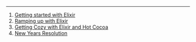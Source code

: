 ---
1. [Getting started with Elixir](https://gitpitch.com/voshawn/functional-meetup/master?p=meetup-01)
1. [Ramping up with Elixir](https://gitpitch.com/voshawn/functional-meetup/master?p=meetup-02)
1. [Getting Cozy with Elixir and Hot Cocoa](https://gitpitch.com/voshawn/functional-meetup/master?p=meetup-03)
1. [New Years Resolution](https://gitpitch.com/voshawn/functional-meetup/master?p=meetup-04)

